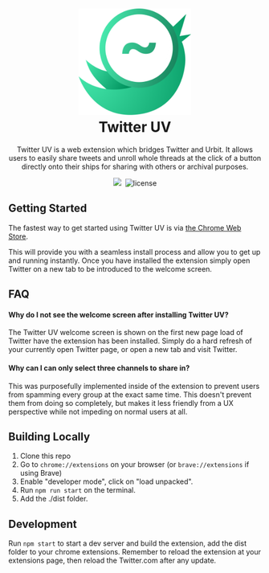 <h1 align="center">
  <img src="assets/twitter-uv-logo.png" width="224px"/><br/>
  Twitter UV
</h1>
<p align="center">Twitter UV is a web extension which bridges Twitter and Urbit. It allows users to easily share tweets and unroll whole threads at the click of a button directly onto their ships for sharing with others or archival purposes.

<p align="center"><img src="https://img.shields.io/badge/version-v0.2.1-blue?style=for-the-badge&logo=none" />&nbsp;&nbsp;<img src="https://img.shields.io/badge/license-mit-blue?style=for-the-badge&logo=none" alt="license" /></p>

## Getting Started

The fastest way to get started using Twitter UV is via [the Chrome Web Store](https://chrome.google.com/webstore/detail/twitter-uv/dfidmeghmgfhhflhfopoeinniomenjlf?hl=en&authuser=0).

This will provide you with a seamless install process and allow you to get up and running instantly. Once you have installed the extension simply open Twitter on a new tab to be introduced to the welcome screen.

## FAQ

#### Why do I not see the welcome screen after installing Twitter UV?

The Twitter UV welcome screen is shown on the first new page load of Twitter have the extension has been installed. Simply do a hard refresh of your currently open Twitter page, or open a new tab and visit Twitter.

#### Why can I can only select three channels to share in?

This was purposefully implemented inside of the extension to prevent users from spamming every group at the exact same time. This doesn't prevent them from doing so completely, but makes it less friendly from a UX perspective while not impeding on normal users at all.

## Building Locally

1. Clone this repo
2. Go to `chrome://extensions` on your browser (or `brave://extensions` if using Brave)
3. Enable "developer mode", click on "load unpacked".
4. Run `npm run start` on the terminal.
5. Add the ./dist folder.

## Development

Run `npm start` to start a dev server and build the extension, add the dist folder to your chrome extensions.
Remember to reload the extension at your extensions page, then reload the Twitter.com after any update.
